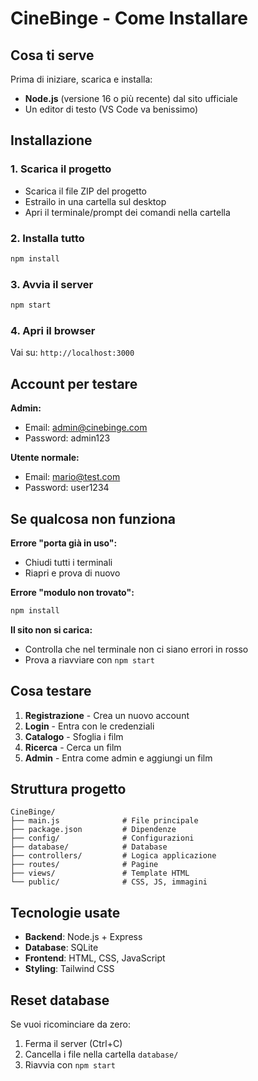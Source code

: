# CineBinge - Come Installare

## Cosa ti serve

Prima di iniziare, scarica e installa:
- **Node.js** (versione 16 o più recente) dal sito ufficiale
- Un editor di testo (VS Code va benissimo)

## Installazione

### 1. Scarica il progetto
- Scarica il file ZIP del progetto
- Estrailo in una cartella sul desktop
- Apri il terminale/prompt dei comandi nella cartella

### 2. Installa tutto
```bash
npm install
```

### 3. Avvia il server
```bash
npm start
```

### 4. Apri il browser
Vai su: `http://localhost:3000`

## Account per testare

**Admin:**
- Email: admin@cinebinge.com
- Password: admin123

**Utente normale:**
- Email: mario@test.com  
- Password: user1234

## Se qualcosa non funziona

**Errore "porta già in uso":**
- Chiudi tutti i terminali
- Riapri e prova di nuovo

**Errore "modulo non trovato":**
```bash
npm install
```

**Il sito non si carica:**
- Controlla che nel terminale non ci siano errori in rosso
- Prova a riavviare con `npm start`

## Cosa testare

1. **Registrazione** - Crea un nuovo account
2. **Login** - Entra con le credenziali
3. **Catalogo** - Sfoglia i film
4. **Ricerca** - Cerca un film
5. **Admin** - Entra come admin e aggiungi un film

## Struttura progetto

```
CineBinge/
├── main.js              # File principale
├── package.json         # Dipendenze
├── config/              # Configurazioni
├── database/            # Database
├── controllers/         # Logica applicazione
├── routes/              # Pagine
├── views/               # Template HTML
└── public/              # CSS, JS, immagini
```

## Tecnologie usate

- **Backend**: Node.js + Express
- **Database**: SQLite
- **Frontend**: HTML, CSS, JavaScript
- **Styling**: Tailwind CSS

## Reset database

Se vuoi ricominciare da zero:
1. Ferma il server (Ctrl+C)
2. Cancella i file nella cartella `database/`
3. Riavvia con `npm start`


